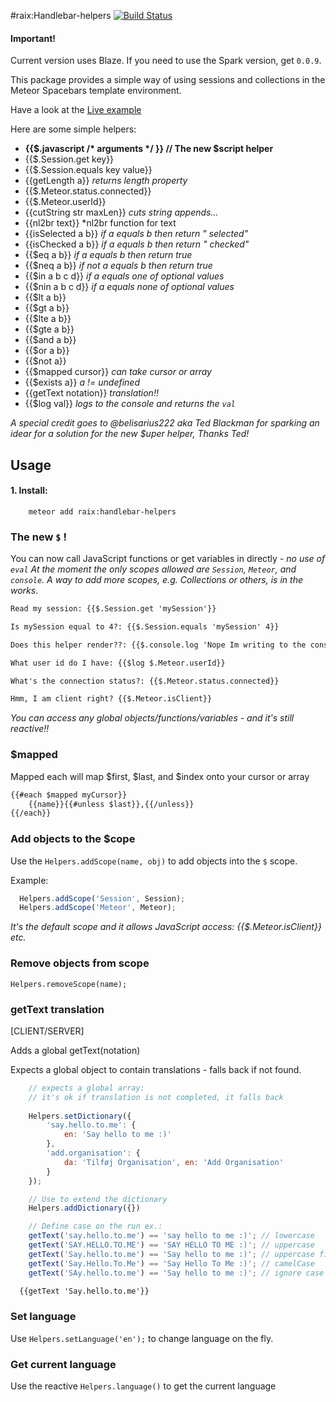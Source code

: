 #raix:Handlebar-helpers [![Build Status](https://travis-ci.org/raix/Meteor-handlebar-helpers.png?branch=master)](https://travis-ci.org/raix/Meteor-handlebar-helpers)

#### Important!

Current version uses Blaze. If you need to use the Spark version, get `0.0.9`.

This package provides a simple way of using sessions and collections in the Meteor Spacebars template environment.

Have a look at the [Live example](http://handlebar-helpers.meteor.com/)

Here are some simple helpers:
* __{{$.javascript /* arguments */ }}  // The new $script helper__
* {{$.Session.get key}}
* {{$.Session.equals key value}}
* {{getLength a}} *returns length property*
* {{$.Meteor.status.connected}}
* {{$.Meteor.userId}}
* {{cutString str maxLen}} *cuts string appends...*
* {{nl2br text}} *nl2br function for text
* {{isSelected a b}} *if a equals b then return " selected"*
* {{isChecked a b}} *if a equals b then return " checked"*
* {{$eq a b}} *if a equals b then return true*
* {{$neq a b}} *if not a equals b then return true*
* {{$in a b c d}} *if a equals one of optional values*
* {{$nin a b c d}} *if a equals none of optional values*
* {{$lt a b}}
* {{$gt a b}}
* {{$lte a b}}
* {{$gte a b}}
* {{$and a b}}
* {{$or a b}}
* {{$not a}}
* {{$mapped cursor}} *can take cursor or array*
* {{$exists a}} *a != undefined*
* {{getText notation}} *translation!!*
* {{$log val}} *logs to the console and returns the `val`*

*A special credit goes to @belisarius222 aka Ted Blackman for sparking an idear for a solution for the new $uper helper, Thanks Ted!*

## Usage

#### 1. Install:
```
    meteor add raix:handlebar-helpers
```


### The new `$` !
You can now call JavaScript functions or get variables in directly - *no use of `eval`*
*At the moment the only scopes allowed are `Session`, `Meteor`, and `console`. A way to add more scopes, e.g. Collections or others, is in the works*.

```html
Read my session: {{$.Session.get 'mySession'}}

Is mySession equal to 4?: {{$.Session.equals 'mySession' 4}}

Does this helper render??: {{$.console.log 'Nope Im writing to the console log...'}}

What user id do I have: {{$log $.Meteor.userId}}

What's the connection status?: {{$.Meteor.status.connected}}

Hmm, I am client right? {{$.Meteor.isClient}}
```
*You can access any global objects/functions/variables - and it's still reactive!!*


### $mapped

Mapped each will map $first, $last, and $index onto your cursor or array
```html
{{#each $mapped myCursor}}
    {{name}}{{#unless $last}},{{/unless}}
{{/each}}
```

### Add objects to the $cope

Use the `Helpers.addScope(name, obj)` to add objects into the `$` scope.

Example:
```js
  Helpers.addScope('Session', Session);
  Helpers.addScope('Meteor', Meteor);
```
*It's the default scope and it allows JavaScript access: {{$.Meteor.isClient}} etc.*


### Remove objects from scope
`Helpers.removeScope(name);`


### getText translation

[CLIENT/SERVER]

Adds a global getText(notation)

Expects a global object to contain translations - falls back if not found.

```js
    // expects a global array: 
    // it's ok if translation is not completed, it falls back
   
    Helpers.setDictionary({
        'say.hello.to.me': { 
            en: 'Say hello to me :)'
        },
        'add.organisation': { 
            da: 'Tilføj Organisation', en: 'Add Organisation' 
        }
    });

    // Use to extend the dictionary
    Helpers.addDictionary({})

    // Define case on the run ex.:
    getText('say.hello.to.me') == 'say hello to me :)'; // lowercase
    getText('SAY.HELLO.TO.ME') == 'SAY HELLO TO ME :)'; // uppercase
    getText('Say.hello.to.me') == 'Say hello to me :)'; // uppercase first letter, rest lowercase
    getText('Say.Hello.To.Me') == 'Say Hello To Me :)'; // camelCase
    getText('SAy.hello.to.me') == 'Say hello to me :)'; // ignore case sensitivity

```

```html
  {{getText 'Say.hello.to.me'}}
```

### Set language

Use `Helpers.setLanguage('en');` to change language on the fly.

### Get current language

Use the reactive `Helpers.language()` to get the current language

